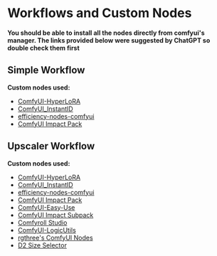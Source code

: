 # Workflows and Custom Nodes

**You should be able to install all the nodes directly from comfyui's manager. The links provided below were suggested by ChatGPT so double check them first**

## Simple Workflow

**Custom nodes used:**
- [ComfyUI-HyperLoRA](https://github.com/bytedance/ComfyUI-HyperLoRA)
- [ComfyUI_InstantID](https://github.com/cubiq/ComfyUI_InstantID)
- [efficiency-nodes-comfyui](https://github.com/jags111/efficiency-nodes-comfyui)
- [ComfyUI Impact Pack](https://github.com/ltdrdata/ComfyUI-Impact-Pack)

## Upscaler Workflow

**Custom nodes used:**
- [ComfyUI-HyperLoRA](https://github.com/bytedance/ComfyUI-HyperLoRA)
- [ComfyUI_InstantID](https://github.com/cubiq/ComfyUI_InstantID)
- [efficiency-nodes-comfyui](https://github.com/jags111/efficiency-nodes-comfyui)
- [ComfyUI Impact Pack](https://github.com/ltdrdata/ComfyUI-Impact-Pack)
- [ComfyUI-Easy-Use](https://github.com/yolain/ComfyUI-Easy-Use)
- [ComfyUI Impact Subpack](https://github.com/ltdrdata/ComfyUI-Impact-Subpack)
- [Comfyroll Studio](https://github.com/Suzie1/ComfyUI_Comfyroll_CustomNodes)
- [ComfyUI-LogicUtils](https://github.com/aria1th/ComfyUI-LogicUtils)
- [rgthree's ComfyUI Nodes](https://github.com/rgthree/rgthree-comfy)
- [D2 Size Selector](https://github.com/da2el-ai/ComfyUI-d2-size-selector)
